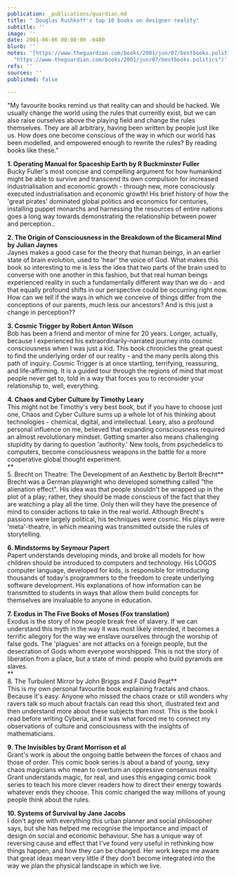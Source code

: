 ```yaml
---
publication: _publications/guardian.md
title: " Douglas Rushkoff's top 10 books on designer reality"
subtitle: ''
image: ''
date: 2001-06-06 00:00:00 -0400
blurb: ''
notes: '[https://www.theguardian.com/books/2001/jun/07/bestbooks.politics](https://www.theguardian.com/books/2001/jun/07/bestbooks.politics
  "https://www.theguardian.com/books/2001/jun/07/bestbooks.politics")'
refs: ''
sources: ''
published: false

---
```

"My favourite books remind us that reality can and should be hacked. We usually change the world using the rules that currently exist, but we can also raise ourselves above the playing field and change the rules themselves. They are all arbitrary, having been written by people just like us. How does one become conscious of the way in which our world has been modelled, and empowered enough to rewrite the rules? By reading books like these."

**1. Operating Manual for Spaceship Earth by R Buckminster Fuller**  
Bucky Fuller's most concise and compelling argument for how humankind might be able to survive and transcend its own compulsion for increased industrialisation and economic growth - through new, more consciously executed industrialisation and economic growth! His brief history of how the 'great pirates' dominated global politics and economics for centuries, installing puppet monarchs and harnessing the resources of entire nations goes a long way towards demonstrating the relationship between power and perception..

**2. The Origin of Consciousness in the Breakdown of the Bicameral Mind by Julian Jaynes**  
Jaynes makes a good case for the theory that human beings, in an earlier state of brain evolution, used to 'hear' the voice of God. What makes this book so interesting to me is less the idea that two parts of the brain used to converse with one another in this fashion, but that real human beings experienced reality in such a fundamentally different way than we do - and that equally profound shifts in our perspective could be occurring right now. How can we tell if the ways in which we conceive of things differ from the conceptions of our parents, much less our ancestors? And is this just a change in perception??

**3. Cosmic Trigger by Robert Anton Wilson**  
Bob has been a friend and mentor of mine for 20 years. Longer, actually, because I experienced his extraordinarily-narrated journey into cosmic consciousness when I was just a kid. This book chronicles the great quest to find the underlying order of our reality - and the many perils along this path of inquiry. Cosmic Trigger is at once startling, terrifying, reassuring, and life-affirming. It is a guided tour through the regions of mind that most people never get to, told in a way that forces you to reconsider your relationship to, well, everything.

**4. Chaos and Cyber Culture by Timothy Leary**  
This might not be Timothy's very best book, but if you have to choose just one, Chaos and Cyber Culture sums up a whole lot of his thinking about technologies - chemical, digital, and intellectual. Leary, also a profound personal influence on me, believed that expanding consciousness required an almost revolutionary mindset. Getting smarter also means challenging stupidity by daring to question 'authority.' New tools, from psychedelics to computers, become consciousness weapons in the battle for a more cooperative global thought experiment.  
**  
5\. Brecht on Theatre: The Development of an Aesthetic by Bertolt Brecht**  
Brecht was a German playwright who developed something called "the alienation effect". His idea was that people shouldn't be wrapped up in the plot of a play; rather, they should be made conscious of the fact that they are watching a play all the time. Only then will they have the presence of mind to consider actions to take in the real world. Although Brecht's passions were largely political, his techniques were cosmic. His plays were 'meta'-theatre, in which meaning was transmitted outside the rules of storytelling.

**6. Mindstorms by Seymour Papert**  
Papert understands developing minds, and broke all models for how children should be introduced to computers and technology. His LOGOS computer language, developed for kids, is responsible for introducing thousands of today's programmers to the freedom to create underlying software development. His explanations of how information can be transmitted to students in ways that allow them build concepts for themselves are invaluable to anyone in education.

**7. Exodus in The Five Books of Moses (Fox translation)**  
Exodus is the story of how people break free of slavery. If we can understand this myth in the way it was most likely intended, it becomes a terrific allegory for the way we enslave ourselves through the worship of false gods. The 'plagues' are not attacks on a foreign people, but the desecration of Gods whom everyone worshipped. This is not the story of liberation from a place, but a state of mind: people who build pyramids are slaves.  
**  
8\. The Turbulent Mirror by John Briggs and F David Peat**  
This is my own personal favourite book explaining fractals and chaos. Because it's easy. Anyone who missed the chaos craze or still wonders why ravers talk so much about fractals can read this short, illustrated text and then understand more about these subjects than most. This is the book I read before writing Cyberia, and it was what forced me to connect my observations of culture and consciousness with the insights of mathematicians.

**9. The Invisibles by Grant Morrison et al**  
Grant's work is about the ongoing battle between the forces of chaos and those of order. This comic book series is about a band of young, sexy chaos magicians who mean to overturn an oppressive consensus reality. Grant understands magic, for real, and uses this engaging comic book series to teach his more clever readers how to direct their energy towards whatever ends they choose. This comic changed the way millions of young people think about the rules.

**10. Systems of Survival by Jane Jacobs**  
I don't agree with everything this urban planner and social philosopher says, but she has helped me recognise the importance and impact of design on social and economic behaviour. She has a unique way of reversing cause and effect that I've found very useful in rethinking how things happen, and how they can be changed. Her work keeps me aware that great ideas mean very little if they don't become integrated into the way we plan the physical landscape in which we live.
